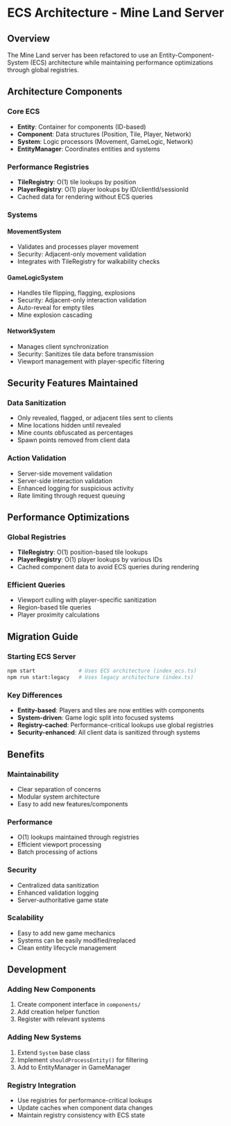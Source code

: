# ECS Architecture - Mine Land Server

## Overview

The Mine Land server has been refactored to use an Entity-Component-System (ECS) architecture while maintaining performance optimizations through global registries.

## Architecture Components

### Core ECS
- **Entity**: Container for components (ID-based)
- **Component**: Data structures (Position, Tile, Player, Network)
- **System**: Logic processors (Movement, GameLogic, Network)
- **EntityManager**: Coordinates entities and systems

### Performance Registries
- **TileRegistry**: O(1) tile lookups by position
- **PlayerRegistry**: O(1) player lookups by ID/clientId/sessionId
- Cached data for rendering without ECS queries

### Systems

#### MovementSystem
- Validates and processes player movement
- Security: Adjacent-only movement validation
- Integrates with TileRegistry for walkability checks

#### GameLogicSystem  
- Handles tile flipping, flagging, explosions
- Security: Adjacent-only interaction validation
- Auto-reveal for empty tiles
- Mine explosion cascading

#### NetworkSystem
- Manages client synchronization
- Security: Sanitizes tile data before transmission
- Viewport management with player-specific filtering

## Security Features Maintained

### Data Sanitization
- Only revealed, flagged, or adjacent tiles sent to clients
- Mine locations hidden until revealed
- Mine counts obfuscated as percentages
- Spawn points removed from client data

### Action Validation
- Server-side movement validation
- Server-side interaction validation  
- Enhanced logging for suspicious activity
- Rate limiting through request queuing

## Performance Optimizations

### Global Registries
- **TileRegistry**: O(1) position-based tile lookups
- **PlayerRegistry**: O(1) player lookups by various IDs
- Cached component data to avoid ECS queries during rendering

### Efficient Queries
- Viewport culling with player-specific sanitization
- Region-based tile queries
- Player proximity calculations

## Migration Guide

### Starting ECS Server
```bash
npm start              # Uses ECS architecture (index_ecs.ts)
npm run start:legacy   # Uses legacy architecture (index.ts)
```

### Key Differences
- **Entity-based**: Players and tiles are now entities with components
- **System-driven**: Game logic split into focused systems  
- **Registry-cached**: Performance-critical lookups use global registries
- **Security-enhanced**: All client data is sanitized through systems

## Benefits

### Maintainability
- Clear separation of concerns
- Modular system architecture
- Easy to add new features/components

### Performance
- O(1) lookups maintained through registries
- Efficient viewport processing
- Batch processing of actions

### Security  
- Centralized data sanitization
- Enhanced validation logging
- Server-authoritative game state

### Scalability
- Easy to add new game mechanics
- Systems can be easily modified/replaced
- Clean entity lifecycle management

## Development

### Adding New Components
1. Create component interface in `components/`
2. Add creation helper function
3. Register with relevant systems

### Adding New Systems
1. Extend `System` base class
2. Implement `shouldProcessEntity()` for filtering
3. Add to EntityManager in GameManager

### Registry Integration
- Use registries for performance-critical lookups
- Update caches when component data changes
- Maintain registry consistency with ECS state